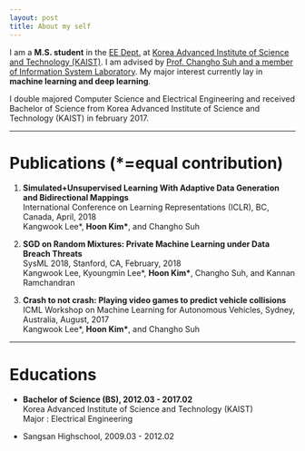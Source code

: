 ```yaml
---
layout: post
title: About my self
---
```


I am a **M.S. student** in the [EE Dept.](https://ee.kaist.ac.kr/?language=en) at [Korea Advanced Institute of Science and Technology (KAIST)](https://www.kaist.ac.kr/html/en/). I am advised by [Prof. Changho Suh and a member of Information System Laboratory](http://csuh.kaist.ac.kr/). My major interest currently lay in **machine learning and deep learning**.

I double majored Computer Science and Electrical Engineering and received Bachelor of Science from Korea Advanced Institute of Science and Technology (KAIST) in february 2017. 

---------------------------------------
# Publications (*=equal contribution)

1. **Simulated+Unsupervised Learning With Adaptive Data Generation and Bidirectional Mappings**  
   International Conference on Learning Representations (ICLR), BC, Canada, April, 2018  
   Kangwook Lee*, __Hoon Kim*__, and Changho Suh  
   
2. **SGD on Random Mixtures: Private Machine Learning under Data Breach Threats**  
   SysML 2018, Stanford, CA, February, 2018  
   Kangwook Lee, Kyoungmin Lee*, __Hoon Kim*__, Changho Suh, and Kannan Ramchandran  
   
3. **Crash to not crash: Playing video games to predict vehicle collisions**  
   ICML Workshop on Machine Learning for Autonomous Vehicles, Sydney, Australia, August, 2017  
   Kangwook Lee*, __Hoon Kim*__, and Changho Suh  
   
---------------------------------------
# Educations

- __Bachelor of Science (BS), 2012.03 - 2017.02__  
   Korea Advanced Institute of Science and Technology (KAIST)  
   Major : Electrical Engineering   

-  Sangsan Highschool, 2009.03 - 2012.02
